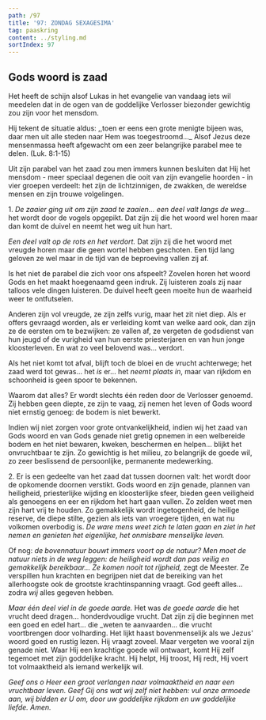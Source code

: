 ```yaml
---
path: /97
title: '97: ZONDAG SEXAGESIMA'
tag: paaskring
content: ../styling.md
sortIndex: 97
---
```


## Gods woord is zaad

Het heeft de schijn alsof Lukas in het evangelie van vandaag iets wil meedelen dat in de ogen van de goddelijke Verlosser biezonder gewichtig zou zijn voor het mensdom.

Hij tekent de situatie aldus: ,,toen er eens een grote menigte bijeen was, daar men uit alle steden naar Hem was toegestroomd..._ Alsof Jezus deze mensenmassa heeft afgewacht om een zeer belangrijke parabel mee te delen. (Luk. 8:1-15)

Uit zijn parabel van het zaad zou men immers kunnen besluiten dat Hij het mensdom - meer speciaal degenen die ooit van zijn evangelie hoorden - in vier groepen verdeelt: het zijn de lichtzinnigen, de zwakken, de wereldse mensen en zijn trouwe volgelingen.

1\. _De zaaier ging uit om zijn zaad te zaaien... een deel valt langs de weg..._ het wordt door de vogels opgepikt. Dat zijn zij die het woord wel horen maar dan komt de duivel en neemt het weg uit hun hart.

_Een deel valt op de rots en het verdort._ Dat zijn zij die het woord met vreugde horen maar die geen wortel hebben geschoten. Een tijd lang geloven ze wel maar in de tijd van de beproeving vallen zij af.

Is het niet de parabel die zich voor ons afspeelt? Zovelen horen het woord Gods en het maakt hoegenaamd geen indruk. Zij luisteren zoals zij naar talloos vele dingen luisteren. De duivel heeft geen moeite hun de waarheid weer te ontfutselen.

Anderen zijn vol vreugde, ze zijn zelfs vurig, maar het zit niet diep. Als er offers gevraagd worden, als er verleiding komt van welke aard ook, dan zijn ze de eersten om te bezwijken: ze vallen af, ze vergeten de godsdienst van hun jeugd of de vurigheid van hun eerste priesterjaren en van hun jonge kloosterleven. En wat zo veel belovend was... verdort.

Als het niet komt tot afval, blijft toch de bloei en de vrucht achterwege; het zaad werd tot gewas... het _is_ er... het _neemt plaats in_, maar van rijkdom en schoonheid is geen spoor te bekennen.

Waarom dat alles? Er wordt slechts één reden door de Verlosser genoemd. Zij hebben geen diepte, ze zijn te vaag, zij nemen het leven of Gods woord niet ernstig genoeg: de bodem is niet bewerkt.

Indien wij niet zorgen voor grote ontvankelijkheid, indien wij het zaad van Gods woord en van Gods genade niet gretig opnemen in een welbereide bodem en het niet bewaren, kweken, beschermen en helpen... blijkt het onvruchtbaar te zijn. Zo gewichtig is het milieu, zo belangrijk de goede wil, zo zeer beslissend de persoonlijke, permanente medewerking.

2\. Er is een gedeelte van het zaad dat tussen doornen valt: het wordt door de opkomende doornen verstikt. Gods woord en zijn genade, plannen van heiligheid, priesterlijke wijding en kloosterlijke sfeer, bieden geen veiligheid als genoegens en eer en rijkdom het hart gaan vullen. Zo zelden weet men zijn hart vrij te houden. Zo gemakkelijk wordt ingetogenheid, de heilige reserve, de diepe stilte, gezien als iets van vroegere tijden, en wat nu volkomen overbodig is. _De ware mens weet zich te laten gaan en ziet in het nemen en genieten het eigenlijke, het onmisbare menselijke leven._

Of nog: _de bovennatuur bouwt immers voort op de natuur? Men moet de natuur niets in de weg leggen: de heiligheid wordt dan pas veilig en gemakkelijk bereikbaar..._ _Ze komen nooit tot rijpheid,_ zegt de Meester. Ze verspillen hun krachten en begrijpen niet dat de bereiking van het allerhoogste ook de grootste krachtinspanning vraagt. God geeft alles... zodra _wij_ alles gegeven hebben.

_Maar één deel viel in de goede aarde._ Het was _de goede aarde_ die het vrucht deed dragen... honderdvoudige vrucht. Dat zijn zij die beginnen met een goed en edel hart... die _weten te aanvaarden... die vrucht voortbrengen door volharding. Het lijkt haast bovenmenselijk als we Jezus' woord goed en rustig lezen. Hij vraagt zoveel. Maar vergeten we vooral zijn genade niet. Waar Hij een krachtige goede wil ontwaart, komt Hij zelf tegemoet met zijn goddelijke kracht. Hij helpt, Hij troost, Hij redt, Hij voert tot volmaaktheid als iemand werkelijk wil.

_Geef ons o Heer een groot verlangen naar volmaaktheid en naar een vruchtbaar leven. Geef Gij ons wat wij zelf niet hebben: vul onze armoede aan, wij bidden er U om, door uw goddelijke rijkdom en uw goddelijke liefde. Amen._
